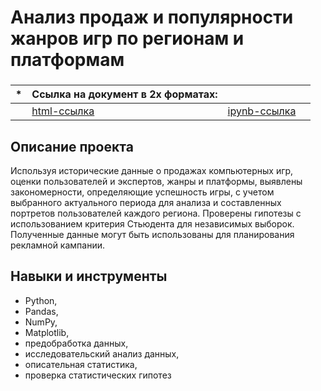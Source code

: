 # Анализ продаж и популярности жанров игр по регионам и платформам

### 
|   *  | Ссылка на документ в 2х форматах:                           |                              |                               |
| ---- | ------------------------------------------------------------ | ------------------------------------------------------------ | ------------------------------------------------------------ |
|    | [html-ссылка](https://github.com/Aserg0/Projects/blob/main/Анализ%20продаж%20и%20популярности%20жанров%20игр%20по%20регионам%20и%20платформам/Анализ%20продаж%20и%20популярности%20жанров%20игр%20по%20регионам%20и%20платформам.html)  |  [ipynb-ссылка](https://github.com/Aserg0/Projects/blob/main/Анализ%20продаж%20и%20популярности%20жанров%20игр%20по%20регионам%20и%20платформам/Анализ%20продаж%20и%20популярности%20жанров%20игр%20по%20регионам%20и%20платформам.ipynb) |      |



## Описание проекта

Используя исторические данные о продажах компьютерных игр, оценки пользователей и экспертов, жанры и платформы, выявлены закономерности, определяющие успешность игры, с учетом выбранного актуального периода для анализа и составленных портретов пользователей каждого региона. Проверены гипотезы с использованием критерия Стьюдента для независимых выборок. Полученные данные могут быть использованы для планирования рекламной кампании.



## Навыки и инструменты

- Python, 
- Pandas, 
- NumPy, 
- Matplotlib, 
- предобработка данных, 
- исследовательский анализ данных, 
- описательная статистика, 
- проверка статистических гипотез